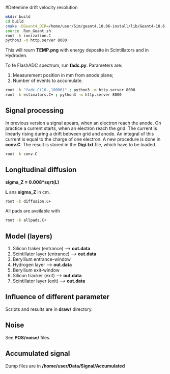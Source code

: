 #Detemine drift velocity resolution


```bash
mkdir build
cd build
cmake -DGeant4_DIR=/home/user/Sim/geant4.10.06-install/lib/Geant4-10.6.0/ ../POS/
source  Run_Geant.sh
root -b ionization.C
python3 -m http.server 8000
```
This will reurn **TEMP.png** with energy deposite in Scintillators and in Hydroden.

To fe FlashADC spectrum, run **fadc.py**. Parameters are:
  1. Measurement position in mm from anode plane;
  2. Number of events to accumulate.

```bash
root -b "fadc.C(10.,10000)" ; python3 -m http.server 8000
root -b estimators.C+ ; python3 -m http.server 8000
```

## Signal processing

In previous version a signal apears, when an electron reach the anode.
On practice a current starts, when an electron reach the grid.
The current is linearly rising during a drift between grid and anode.
An integral of this current is equal to the charge of one electron.
A new procedure is done in **conv.C**. The result is stored
in the **Digi.txt** file, which have to be loaded.

```bash
root -b conv.C
```

## Longitudinal diffusion

**sigma_Z = 0.008*sqrt(L)**

**L** ans **sigma_Z**  in cm.

```bash
root -b diffusion.C+
```

All pads are aveilable with
```bash
root -b allpads.C+
```

## Model (layers)

 1. Silicon traker (entrance) --> **out.data**
 2. Scintillator layer (entrance)  --> **out.data**
 3. Beryllium entrance-window
 4. Hydrogen layer --> **out.data**
 5. Beryllium exit-window
 6. Silicon tracker (exit)  --> **out.data**
 7. Scintillator layer (exit) --> **out.data**

## Influence of different parameter

Scripts and results are in **draw/** directory.

## Noise

See **POS/noise/** files.

## Accumulated signal

Dump files are in **/home/user/Data/Signal/Accumulated**
